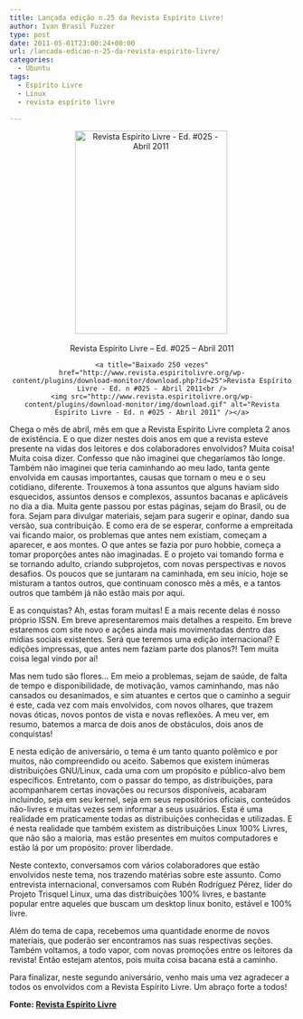 ```yaml
---
title: Lançada edição n.25 da Revista Espírito Livre!
author: Ivan Brasil Fuzzer
type: post
date: 2011-05-01T23:00:24+00:00
url: /lancada-edicao-n-25-da-revista-espirito-livre/
categories:
  - Ubuntu
tags:
  - Espírito Livre
  - Linux
  - revista espírito livre

---
```

<div style="text-align: center;">
  <img class="aligncenter" title="Revista Espírito Livre - Ed. #025 - Abril 2011" src="http://revista.espiritolivre.org/img/REL025_Capa.jpg" alt="Revista Espírito Livre - Ed. #025 - Abril 2011" width="269" height="359" />&nbsp;</p> 
  
  <p style="text-align: center;">
    Revista Espírito Livre &#8211; Ed. #025 &#8211; Abril 2011
  </p>
</div>

<p style="text-align: center;">
  <code>&lt;a title="Baixado 250 vezes" href="http://www.revista.espiritolivre.org/wp-content/plugins/download-monitor/download.php?id=25">Revista Espírito Livre - Ed. n #025 - Abril 2011&lt;br />
&lt;img src="http://www.revista.espiritolivre.org/wp-content/plugins/download-monitor/img/download.gif" alt="Revista Espírito Livre - Ed. n #025 - Abril 2011" />&lt;/a></code>
</p>

Chega o mês de abril, mês em que a Revista Espírito Livre completa 2 anos de existência. E o que dizer nestes dois anos em que a revista esteve presente na vidas dos leitores e dos colaboradores envolvidos? Muita coisa! Muita coisa dizer. Confesso que não imaginei que chegaríamos tão longe. Também não imaginei que teria caminhando ao meu lado, tanta gente envolvida em causas importantes, causas que tornam o meu e o seu cotidiano, diferente. Trouxemos à tona assuntos que alguns haviam sido esquecidos, assuntos densos e complexos, assuntos bacanas e aplicáveis no dia a dia. Muita gente passou por estas páginas, sejam do Brasil, ou de fora. Sejam para divulgar materiais, sejam para sugerir e opinar, dando sua versão, sua contribuição. E como era de se esperar, conforme a empreitada vai ficando maior, os problemas que antes nem existiam, começam a aparecer, e aos montes. O que antes se fazia por puro hobbie, começa a tomar proporções antes não imaginadas. E o projeto vai tomando forma e se tornando adulto, criando subprojetos, com novas perspectivas e novos desafios. Os poucos que se juntaram na caminhada, em seu início, hoje se misturam a tantos outros, que continuam conosco mês a mês, e a tantos outros que também já não estão mais por aqui.

E as conquistas? Ah, estas foram muitas! E a mais recente delas é nosso próprio ISSN. Em breve apresentaremos mais detalhes a respeito. Em breve estaremos com site novo e ações ainda mais movimentadas dentro das mídias sociais existentes. Será que teremos uma edição internacional? E edições impressas, que antes nem faziam parte dos planos?! Tem muita coisa legal vindo por aí!

Mas nem tudo são flores… Em meio a problemas, sejam de saúde, de falta de tempo e disponibilidade, de motivação, vamos caminhando, mas não cansados ou desanimados, e sim atuantes e certos que o caminho a seguir é este, cada vez com mais envolvidos, com novos olhares, que trazem novas óticas, novos pontos de vista e novas reflexões. A meu ver, em resumo, batemos a marca de dois anos de obstáculos, dois anos de conquistas!

E nesta edição de aniversário, o tema é um tanto quanto polêmico e por muitos, não compreendido ou aceito. Sabemos que existem inúmeras distribuições GNU/Linux, cada uma com um propósito e público-alvo bem específicos. Entretanto, com o passar do tempo, as distribuições, para acompanharem certas inovações ou recursos disponíveis, acabaram incluindo, seja em seu kernel, seja em seus repositórios oficiais, conteúdos não-livres e muitas vezes sem informar a seus usuários. Esta é uma realidade em praticamente todas as distribuições conhecidas e utilizadas. E é nesta realidade que também existem as distribuições Linux 100% Livres, que não são a maioria, mas estão presentes em muitos computadores e estão lá por um propósito: prover liberdade.

Neste contexto, conversamos com vários colaboradores que estão envolvidos neste tema, nos trazendo matérias sobre este assunto. Como entrevista internacional, conversamos com Rubén Rodríguez Pérez, líder do Projeto Trisquel Linux, uma das distribuições 100% livres, e bastante popular entre aqueles que buscam um desktop linux bonito, estável e 100% livre.

Além do tema de capa, recebemos uma quantidade enorme de novos materiais, que poderão ser encontramos nas suas respectivas seções. Também voltamos, a todo vapor, com novas promoções entre os leitores da revista! Então estejam atentos, pois muita coisa bacana está a caminho.

Para finalizar, neste segundo aniversário, venho mais uma vez agradecer a todos os envolvidos com a Revista Espírito Livre. Um abraço forte a todos!

**Fonte: [Revista Espírito Livre][1]**

 [1]: http://www.revista.espiritolivre.org/?p=961